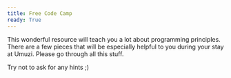 ```yaml
---
title: Free Code Camp
ready: True
---
```


This wonderful resource will teach you a lot about programming principles. There are a few pieces that will be especially helpful to you during your stay at Umuzi. Please go through all this stuff.

Try not to ask for any hints ;)

